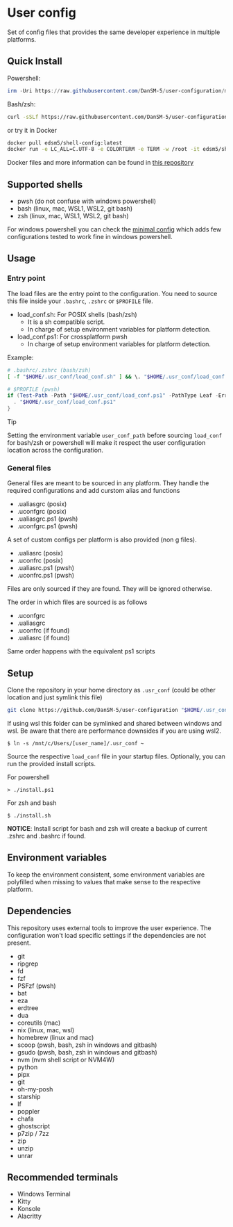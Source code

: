 User config
============

Set of config files that provides the same developer experience in multiple platforms.

## Quick Install

Powershell:

```powershell
irm -Uri https://raw.githubusercontent.com/DanSM-5/user-configuration/master/setup.ps1 | iex
```

Bash/zsh:

```bash
curl -sSLf https://raw.githubusercontent.com/DanSM-5/user-configuration/master/setup.sh | bash
```

or try it in Docker

```bash
docker pull edsm5/shell-config:latest
docker run -e LC_ALL=C.UTF-8 -e COLORTERM -e TERM -w /root -it edsm5/shell-config # Defaults to zsh
```

Docker files and more information can be found in [this repository](https://github.com/DanSM-5/docker-shell)

## Supported shells

- pwsh (do not confuse with windows powershell)
- bash (linux, mac, WSL1, WSL2, git bash)
- zsh (linux, mac, WSL1, WSL2, git bash)

For windows powershell you can check the [minimal config](./utils/minimal_ps_conf.ps1) which adds few configurations tested to work fine in windows powershell.

## Usage

### Entry point

The load files are the entry point to the configuration. You need to source this file inside your `.bashrc`, `.zshrc` or `$PROFILE` file.

- load_conf.sh: For POSIX shells (bash/zsh)
  - It is a sh compatible script.
  - In charge of setup environment variables for platform detection.
- load_conf.ps1: For crossplatform pwsh
  - In charge of setup environment variables for platform detection.

Example:

```bash
# .bashrc/.zshrc (bash/zsh)
[ -f "$HOME/.usr_conf/load_conf.sh" ] && \. "$HOME/.usr_conf/load_conf.sh"
```

```powershell
# $PROFILE (pwsh)
if (Test-Path -Path "$HOME/.usr_conf/load_conf.ps1" -PathType Leaf -ErrorAction SilentlyContinue) {
  . "$HOME/.usr_conf/load_conf.ps1"
}
```

> [!TIP]
> Setting the environment variable `user_conf_path` before sourcing `load_conf` for bash/zsh or powershell will make it respect the user configuration location across the configuration.

### General files

General files are meant to be sourced in any platform. They handle the required configurations and add curstom alias and functions

* .ualiasgrc (posix)
* .uconfgrc (posix)
* .ualiasgrc.ps1 (pwsh)
* .uconfgrc.ps1 (pwsh)

A set of custom configs per platform is also provided (non g files).

* .ualiasrc (posix)
* .uconfrc (posix)
* .ualiasrc.ps1 (pwsh)
* .uconfrc.ps1 (pwsh)

Files are only sourced if they are found. They will be ignored otherwise.

The order in which files are sourced is as follows

- .uconfgrc
- .ualiasgrc
- .uconfrc (if found)
- .ualiasrc (if found)

Same order happens with the equivalent ps1 scripts

## Setup

Clone the repository in your home directory as `.usr_conf` (could be other location and just symlink this file)

```bash
git clone https://github.com/DanSM-5/user-configuration "$HOME/.usr_conf"
```

If using wsl this folder can be symlinked and shared between windows and wsl.
Be aware that there are performance downsides if you are using wsl2.

```
$ ln -s /mnt/c/Users/[user_name]/.usr_conf ~
```

Source the respective `load_conf` file in your startup files.
Optionally, you can run the provided install scripts.

For powershell

```pwsh
> ./install.ps1
```

For zsh and bash

```
$ ./install.sh
```

**NOTICE**: Install script for bash and zsh will create a backup of current .zshrc and .bashrc if found.

## Environment variables

To keep the environment consistent, some environment variables are polyfilled when missing to values that make sense to the respective platform.

## Dependencies

This repository uses external tools to improve the user experience.
The configuration won't load specific settings if the dependencies are not present.

* git
* ripgrep
* fd
* fzf
* PSFzf (pwsh)
* bat
* eza
* erdtree
* dua
* coreutils (mac)
* nix (linux, mac, wsl)
* homebrew (linux and mac)
* scoop (pwsh, bash, zsh in windows and gitbash)
* gsudo (pwsh, bash, zsh in windows and gitbash)
* nvm (nvm shell script or NVM4W)
* python
* pipx
* git
* oh-my-posh
* starship
* lf
* poppler
* chafa
* ghostscript
* p7zip / 7zz
* zip
* unzip
* unrar

## Recommended terminals

- Windows Terminal
- Kitty
- Konsole
- Alacritty

